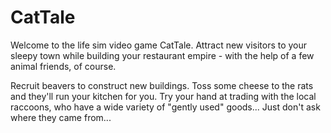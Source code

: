 # CatTale
Welcome to the life sim video game CatTale. 
Attract new visitors to your sleepy town while building your restaurant empire - with the help of a few animal friends, of course.

Recruit beavers to construct new buildings.
Toss some cheese to the rats and they'll run your kitchen for you.
Try your hand at trading with the local raccoons, who have a wide variety of "gently used" goods...
Just don't ask where they came from...
